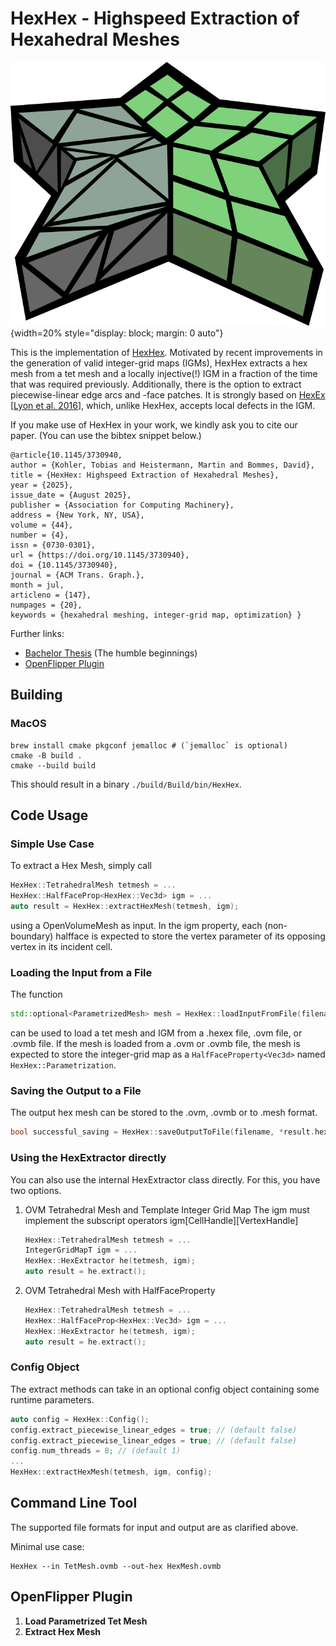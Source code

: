 # HexHex - Highspeed Extraction of Hexahedral Meshes

![HexHex Logo](./images/HexHexIconOutline.png){width=20% style="display: block; margin: 0 auto"}

This is the implementation of [HexHex](https://www.algohex.eu/publications/hexhex/).
Motivated by recent improvements in the generation of valid integer-grid maps (IGMs), HexHex extracts a hex mesh from a tet mesh and a locally injective(!) IGM in a fraction of the time that was required previously. Additionally, there is the option to extract piecewise-linear edge arcs and -face patches.
It is strongly based on [HexEx](https://www.graphics.rwth-aachen.de/publication/03260/) \[[Lyon et al. 2016](http://dx.doi.org/10.1145/2897824.2925976)\], which, unlike HexHex, accepts local defects in the IGM.

If you make use of HexHex in your work, we kindly ask you to cite our paper. (You can use the bibtex snippet below.)
```
@article{10.1145/3730940,
author = {Kohler, Tobias and Heistermann, Martin and Bommes, David},
title = {HexHex: Highspeed Extraction of Hexahedral Meshes},
year = {2025},
issue_date = {August 2025},
publisher = {Association for Computing Machinery},
address = {New York, NY, USA},
volume = {44},
number = {4},
issn = {0730-0301},
url = {https://doi.org/10.1145/3730940},
doi = {10.1145/3730940},
journal = {ACM Trans. Graph.},
month = jul,
articleno = {147},
numpages = {20},
keywords = {hexahedral meshing, integer-grid map, optimization} }
```

Further links:
- [Bachelor Thesis](http://cgg.unibe.ch/media/resource_files/FastHexEx-Report.pdf) (The humble beginnings)
- [OpenFlipper Plugin](https://github.com/cgg-bern/Plugin-HexHex)

## Building

### MacOS

```console
brew install cmake pkgconf jemalloc # (`jemalloc` is optional)
cmake -B build .
cmake --build build
```

This should result in a binary `./build/Build/bin/HexHex`.

## Code Usage

### Simple Use Case

To extract a Hex Mesh, simply call
```cpp
HexHex::TetrahedralMesh tetmesh = ...
HexHex::HalfFaceProp<HexHex::Vec3d> igm = ...
auto result = HexHex::extractHexMesh(tetmesh, igm);
```
using a OpenVolumeMesh as input.
In the igm property, each (non-boundary) halfface is expected to store the vertex parameter of its opposing vertex in its incident cell.

### Loading the Input from a File

The function
```cpp
std::optional<ParametrizedMesh> mesh = HexHex::loadInputFromFile(filename);
```
can be used to load a tet mesh and IGM from a .hexex file, .ovm file, or .ovmb file.
If the mesh is loaded from a .ovm or .ovmb file, the mesh is expected to store the integer-grid map as a `HalfFaceProperty<Vec3d>` named `HexHex::Parametrization`.


### Saving the Output to a File

The output hex mesh can be stored to the .ovm, .ovmb or to .mesh format.

```cpp
bool successful_saving = HexHex::saveOutputToFile(filename, *result.hex_mesh);
```

### Using the HexExtractor directly

You can also use the internal HexExtractor class directly. For this, you have two options.

1. OVM Tetrahedral Mesh and Template Integer Grid Map
    The igm must implement the subscript operators igm[CellHandle][VertexHandle]
    ```cpp
    HexHex::TetrahedralMesh tetmesh = ...
    IntegerGridMapT igm = ...
    HexHex::HexExtractor he(tetmesh, igm);
    auto result = he.extract();
    ```

2. OVM Tetrahedral Mesh with HalfFaceProperty
    ```cpp
    HexHex::TetrahedralMesh tetmesh = ...
    HexHex::HalfFaceProp<HexHex::Vec3d> igm = ...
    HexHex::HexExtractor he(tetmesh, igm);
    auto result = he.extract();
    ```

### Config Object

The extract methods can take in an optional config object containing some runtime parameters.

```cpp
auto config = HexHex::Config();
config.extract_piecewise_linear_edges = true; // (default false)
config.extract_piecewise_linear_edges = true; // (default false)
config.num_threads = 8; // (default 1)
...
HexHex::extractHexMesh(tetmesh, igm, config);
```

## Command Line Tool

The supported file formats for input and output are as clarified above.

Minimal use case:
```console
HexHex --in TetMesh.ovmb --out-hex HexMesh.ovmb
```

## OpenFlipper Plugin

1. **Load Parametrized Tet Mesh**
2. **Extract Hex Mesh**
